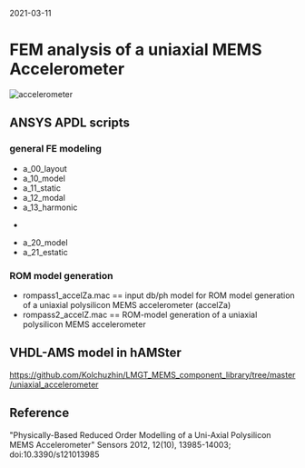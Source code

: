2021-03-11

# FEM analysis of a uniaxial MEMS Accelerometer


![accelerometer](https://user-images.githubusercontent.com/5137813/128720279-ae7506b0-c020-4a49-a74c-43a6abed948e.png)

## ANSYS APDL scripts
### general FE modeling
* a_00_layout
* a_10_model
* a_11_static
* a_12_modal
* a_13_harmonic
+
* a_20_model
* a_21_estatic
### ROM model generation
* rompass1_accelZa.mac == input db/ph model for ROM model generation of a uniaxial polysilicon MEMS accelerometer (accelZa)
* rompass2_accelZ.mac == ROM-model generation of a uniaxial polysilicon MEMS accelerometer

## VHDL-AMS model in hAMSter

https://github.com/Kolchuzhin/LMGT_MEMS_component_library/tree/master/uniaxial_accelerometer

<!--
-------------------------------------------------------------------------------
--
--                              Modal ports
--
--                              q1        q2
--                              o         o
--                              |         |
--    Lagrangian ports   o------o---------o------o     Nodal ports: 5 master nodes
--                       |                       | 
--  r_ext1=0 ->>- p1 o---o                       o---o u1 -<<- f_ext1=0
--                       |  element: accelZa_02  |
--                p2 o---o                       o---o u2 -<<- f_ext2=0
--                       |                       |
--                p3 o---o                       o---o u3 -<<- f_ext3=0
--                       |                       |
--                p4 o---o                       o---o u4 -<<- f_ext4=0
--                       |                       |
--                p5 o---o                       o---o u5 -<<- f_ext5=0
--                       |                       |
--                p6 o---o                       o---o u6 -<<- f_ext6=0
--                       |                       |
--                p7 o---o                       o---o u7 -<<- f_ext7=0
--                       |                       |
--                p8 o---o                       o---o u8 -<<- f_ext8=0
--                       |                       |
--                       o------o----o----o------o
--                              |    |    |       \
--                              o    |    o        \
--                            v1_ext |  v2_ext=0    o az_input
--                                   |
--                                   o  v3_ext=0 (plate)
--
--                           Electrical ports  
--
-- ASCII-Schematic of the ROM component for uniaxial MEMS accelerometer: accelZa_02
------------------------------------------------------------------------------- 
-->

## Reference
"Physically-Based Reduced Order Modelling of a Uni-Axial Polysilicon MEMS Accelerometer" Sensors 2012, 12(10), 13985-14003; doi:10.3390/s121013985
